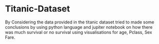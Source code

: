 # Titanic-Dataset
By Considering the data provided in the titanic dataset tried to made some conclusions by using python language and jupiter notebook on how there was much survival or no survival using visualisations for  age, Pclass, Sex Fare.
